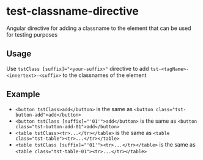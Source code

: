 # test-classname-directive
Angular directive for adding a classname to the element that can be used for testing purposes

## Usage
Use `tstClass [suffix]="<your-suffix>"` directive to add `tst-<tagName>-<innertext>-<suffix>` to the classnames of the element

## Example
* `<button tstClass>add</button>` is the same as `<button class="tst-button-add">add</button>`
* `<button tstClass [suffix]="'01'">add</button>` is the same as `<button class="tst-button-add-01">add</button>`
* `<table tstClass><tr>...</tr></table>` is the same as `<table class="tst-table"><tr>...</tr></table>`
* `<table tstClass [suffix]="'01'"><tr>...</tr></table>` is the same as `<table class="tst-table-01"><tr>...</tr></table>`
